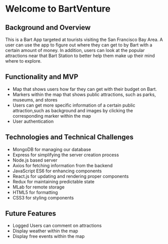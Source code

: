 # Welcome to BartVenture

## Background and Overview
   This is a Bart App targeted at tourists visiting the San Francisco Bay Area. A user can use the app to figure out where they can get to by Bart with a certain amount of money. In addition, users can look at the popular attractions near that Bart Station to better help them make up their mind where to explore.

## Functionality and MVP

* Map that shows users how far they can get with their budget on Bart.
* Markers within the map that shows public attractions, such as parks, museums, and stores
* Users can get more specific information of a certain public attraction,such as background and images by clicking the corresponding marker within the map
* User authentication

## Technologies and Technical Challenges

* MongoDB for managing our database
* Express for simplifying the server creation process
* Node.js based server
* Axios for fetching information from the backend
* JavaScript ES6 for enhancing components
* React.js for updating and rendering proper components
* Redux for maintaining predictable state
* MLab for remote storage
* HTML5 for formatting
* CSS3 for styling components

## Future Features

* Logged Users can comment on attractions
* Display weather within the map
* Display free events within the map
